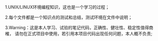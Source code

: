 1.UNIX/LINUX环境编程知识，这也是一个学习的过程；

2.每个文件都是一个知识点的测试和总结，测试环境在文件中说明；

3.Warning：这是本人学习、试验的笔记代码，正确性、健壮性、稳定性值得商榷，
  请勿在正式项目中使用，若引用本项目代码出现任何问题，本人概不负责;
